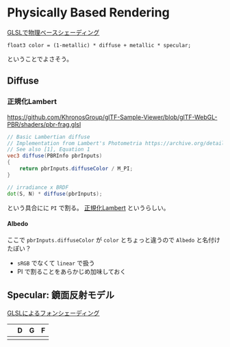 # Physically Based Rendering

[GLSLで物理ベースシェーディング](https://qiita.com/aa_debdeb/items/f813bdcbd8524a66a11b)

```hlsl
float3 color = (1-metallic) * diffuse + metallic * specular;
```

ということでよさそう。

## Diffuse
### 正規化Lambert

<https://github.com/KhronosGroup/glTF-Sample-Viewer/blob/glTF-WebGL-PBR/shaders/pbr-frag.glsl>

```glsl
// Basic Lambertian diffuse
// Implementation from Lambert's Photometria https://archive.org/details/lambertsphotome00lambgoog
// See also [1], Equation 1
vec3 diffuse(PBRInfo pbrInputs)
{
    return pbrInputs.diffuseColor / M_PI;
}

// irradiance x BRDF
dot(S, N) * diffuse(pbrInputs);
```

という具合にに `PI` で割る。
[正規化Lambert](http://www.project-asura.com/program/d3d11/d3d11_004.html)
というらしい。

#### Albedo

ここで `pbrInputs.diffuseColor` が `color` とちょっと違うので `Albedo` と名付けたぽい？

* `sRGB` でなくて `linear` で扱う
* PI で割ることをあらかじめ加味しておく

## Specular: 鏡面反射モデル

[GLSLによるフォンシェーディング](http://www.slis.tsukuba.ac.jp/~fujisawa.makoto.fu/cgi-bin/wiki/index.php?GLSL%A4%CB%A4%E8%A4%EB%A5%D5%A5%A9%A5%F3%A5%B7%A5%A7%A1%BC%A5%C7%A5%A3%A5%F3%A5%B0)

|  | D | G | F |
|--|---|---|---|
|  |   |   |   |
